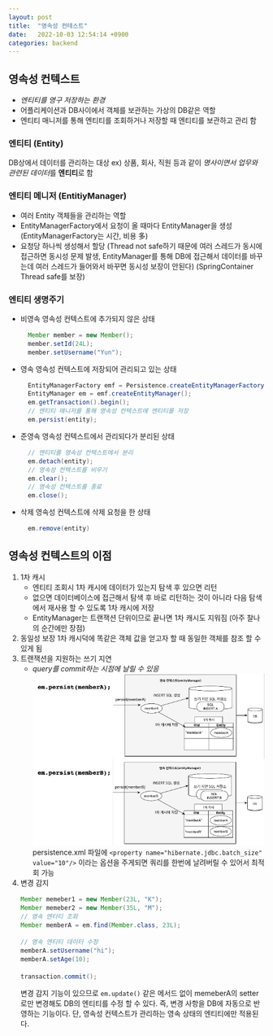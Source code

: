 ```yaml
---
layout: post
title:  "영속성 컨테스트"
date:   2022-10-03 12:54:14 +0900
categories: backend
---
```

## 영속성 컨텍스트
* *엔티티를 영구 저장하는 환경*
* 어플리케이션과 DB사이에서 객체를 보관하는 가상의 DB같은 역할
* 엔티티 매니저를 통해 엔티티를 조회하거나 저장할 때 엔티티를 보관하고 관리 함

### 엔티티 (Entity)
DB상에서 데이터를 관리하는 대상
ex) 상품, 회사, 직원 등과 같이 *명사이면서 업무와 관련된 데이터*를 **엔티티**로 함

### 엔티티 메니저 (EntitiyManager)
* 여러 Entity 객체들을 관리하는 역할
* EntityManagerFactory에서 요청이 올 때마다 EntityManager을 생성 (EntityManagerFactory는 시간, 비용 多)
* 요청당 하나씩 생성해서 할당 (Thread not safe하기 때문에 여러 스레드가 동시에 접근하면 동시성 문제 발생, EntityManager를 통해 DB에 접근해서 데이터를 바꾸는데 여러 스레드가 들어와서 바꾸면 동시성 보장이 안된다) (SpringContainer Thread safe를 보장)

### 엔티티 생명주기
* 비영속
  영속성 컨텍스트에 추가되지 않은 상태
  ```java
    Member member = new Member();
    member.setId(24L); 
    member.setUsername("Yun");
  ```
* 영속
  영속성 컨텍스트에 저장되어 관리되고 있는 상태
  ```java
    EntityManagerFactory emf = Persistence.createEntityManagerFactory();
    EntityManager em = emf.createEntityManager();
    em.getTransaction().begin();
    // 엔티티 매니저를 통해 영속성 컨텍스트에 엔티티를 저장
    em.persist(entity);
  ```
* 준영속
  영속성 컨텍스트에서 관리되다가 분리된 상태
  ```java
    // 엔티티를 영속성 컨택스트에서 분리
    em.detach(entity);
    // 영속성 컨텍스트를 비우기
    em.clear();
    // 영속성 컨택스트를 종료
    em.close();
  ```
* 삭제
  영속성 컨텍스트에 삭제 요청을 한 상태
  ```java
    em.remove(entity)
  ```

## 영속성 컨텍스트의 이점
1. 1차 캐시
   * 엔티티 조회시 1차 캐시에 데이터가 있는지 탐색 후 있으면 리턴
   * 없으면 데이터베이스에 접근해서 탐색 후 바로 리턴하는 것이 아니라 다음 탐색에서 재사용 할 수 있도록 1차 캐시에 저장
   * EntityManager는 트랜잭션 단위이므로 끝나면 1차 캐시도 지워짐 (아주 찰나의 순간에만 장점)
2. 동일성 보장
   1차 캐시덕에 똑같은 객체 값을 얻고자 할 때 동일한 객체를 참조 할 수 있게 됨
3. 트랜잭션을 지원하는 쓰기 지연
   * *query를 commit하는 시점에 날릴 수 있응*
    ![](../../assets/img/backend/Persistence_context_3.jpg)
    persistence.xml 파일에 
    ```<property name="hibernate.jdbc.batch_size" value="10"/>```
    이라는 옵션을 주게되면 쿼리를 한번에 날려버릴 수 있어서 최적회 가능
4. 변경 감지
   ```java
   Member memeber1 = new Member(23L, "K");
   Member memeber2 = new Member(35L, "M");
   // 영속 엔터티 조회
   Member memberA = em.find(Member.class, 23L);

   // 영속 엔티티 데이터 수정
   memberA.setUsername("hi");
   memberA.setAge(10);
  
   transaction.commit();
   ```
   변경 감지 기능이 있으므로 ```em.update()``` 같은 메서드 없이 memeberA의 setter로만 변경해도 DB의 엔티티를 수정 할 수 있다. 즉, 변경 사항을 DB에 자동으로 반영하는 기능이다. 단, 영속성 컨텍스트가 관리하는 영속 상태의 엔티티에만 적용된다.